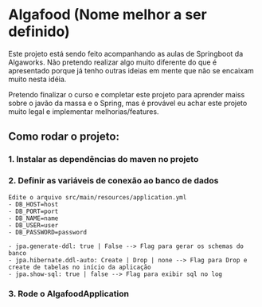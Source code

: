 # Algafood (Nome melhor a ser definido)

Este projeto está sendo feito acompanhando as aulas de Springboot da Algaworks. Não pretendo 
realizar algo muito diferente do que é apresentado porque já tenho outras ideias em mente que não se 
encaixam muito nesta idéia.

Pretendo finalizar o curso e completar este projeto para aprender maiss sobre o javão da massa e o Spring,
mas é provável eu achar este projeto muito legal e implementar melhorias/features.

## Como rodar o projeto:

### 1. Instalar as dependências do maven no projeto
### 2. Definir as variáveis de conexão ao banco de dados
    Edite o arquivo src/main/resources/application.yml
    - DB_HOST=host
    - DB_PORT=port
    - DB_NAME=name
    - DB_USER=user
    - DB_PASSWORD=password

    - jpa.generate-ddl: true | False --> Flag para gerar os schemas do banco
    - jpa.hibernate.ddl-auto: Create | Drop | none --> Flag para Drop e create de tabelas no início da aplicação
    - jpa.show-sql: true | false --> Flag para exibir sql no log

### 3. Rode o AlgafoodApplication


